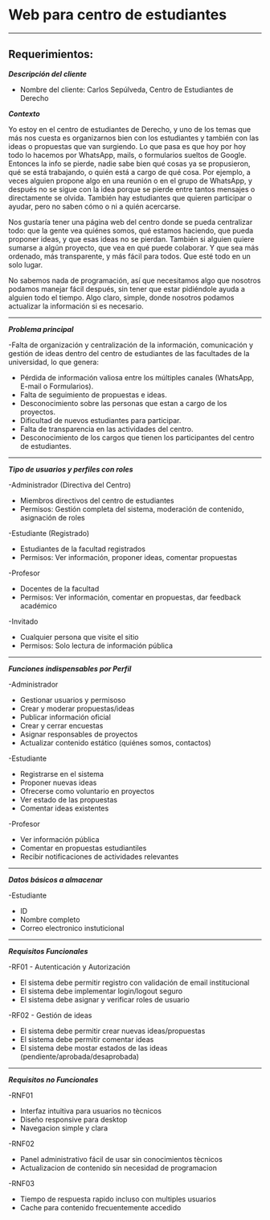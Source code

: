 # Web para centro de estudiantes
---
## Requerimientos:

***Descripción del cliente***

- Nombre del cliente: Carlos Sepúlveda, Centro de Estudiantes de Derecho

***Contexto***

Yo estoy en el centro de estudiantes de Derecho, y uno de los temas que más nos cuesta es organizarnos bien con los estudiantes y también con las ideas o propuestas que van surgiendo.
Lo que pasa es que hoy por hoy todo lo hacemos por WhatsApp, mails, o formularios sueltos de Google. Entonces la info se pierde, nadie sabe bien qué cosas ya se propusieron, qué se está trabajando, o quién está a cargo de qué cosa. Por ejemplo, a veces alguien propone algo en una reunión o en el grupo de WhatsApp, y después no se sigue con la idea porque se pierde entre tantos mensajes o directamente se olvida. También hay estudiantes que quieren participar o ayudar, pero no saben cómo o ni a quién acercarse.

Nos gustaría tener una página web del centro donde se pueda centralizar todo: que la gente vea quiénes somos, qué estamos haciendo, que pueda proponer ideas, y que esas ideas no se pierdan. También si alguien quiere sumarse a algún proyecto, que vea en qué puede colaborar. Y que sea más ordenado, más transparente, y más fácil para todos. Que esté todo en un solo lugar.

No sabemos nada de programación, así que necesitamos algo que nosotros podamos manejar fácil después, sin tener que estar pidiéndole ayuda a alguien todo el tiempo. Algo claro, simple, donde nosotros podamos actualizar la información si es necesario.

---

***Problema principal***

-Falta de organización y centralización de la información, comunicación y gestión de ideas dentro del centro de estudiantes de las facultades de la universidad, lo que genera:
- Pérdida de información valiosa entre los múltiples canales (WhatsApp, E-mail o Formularios).
- Falta de seguimiento de propuestas e ideas.
- Desconocimiento sobre las personas que estan a cargo de los proyectos.
- Dificultad de nuevos estudiantes para participar.
- Falta de transparencia en las actividades del centro.
- Desconocimiento de los cargos que tienen los participantes del centro de estudiantes.

---

***Tipo de usuarios y perfiles con roles***

-Administrador (Directiva del Centro)
- Miembros directivos del centro de estudiantes
- Permisos: Gestión completa del sistema, moderación de contenido, asignación de roles
  
-Estudiante (Registrado)
- Estudiantes de la facultad registrados
- Permisos: Ver información, proponer ideas, comentar propuestas
  
-Profesor
- Docentes de la facultad
- Permisos: Ver información, comentar en propuestas, dar feedback académico

-Invitado
- Cualquier persona que visite el sitio
- Permisos: Solo lectura de información pública

---

***Funciones indispensables por Perfil***

-Administrador
- Gestionar usuarios y permisoso
- Crear y moderar propuestas/ideas
- Publicar información oficial
- Crear y cerrar encuestas
- Asignar responsables de proyectos
- Actualizar contenido estático (quiénes somos, contactos)

-Estudiante
- Registrarse en el sistema
- Proponer nuevas ideas
- Ofrecerse como voluntario en proyectos
- Ver estado de las propuestas
- Comentar ideas existentes

-Profesor
- Ver información pública
- Comentar en propuestas estudiantiles
- Recibir notificaciones de actividades relevantes

---

***Datos básicos a almacenar***

-Estudiante
- ID
- Nombre completo
- Correo electronico instuticional

---

***Requisitos Funcionales***

-RF01 - Autenticación y Autorización
- El sistema debe permitir registro con validación de email institucional
- El sistema debe implementar login/logout seguro
- El sistema debe asignar y verificar roles de usuario

-RF02 - Gestión de ideas
- El sistema debe permitir crear nuevas ideas/propuestas
- El sistema debe permitir comentar ideas
- El sistema debe mostar estados de las ideas (pendiente/aprobada/desaprobada)

---

***Requisitos no Funcionales***

-RNF01
- Interfaz intuitiva para usuarios no tècnicos
- Diseño responsive para desktop
- Navegacion simple y clara

-RNF02
- Panel administrativo fácil de usar sin conocimientos tècnicos
- Actualizacion de contenido sin necesidad de programacion

-RNF03
- Tiempo de respuesta rapido incluso con multiples usuarios
- Cache para contenido frecuentemente accedido
